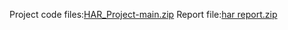 Project code files:[HAR_Project-main.zip](https://github.com/user-attachments/files/20664196/HAR_Project-main.zip)
Report file:[har report.zip](https://github.com/user-attachments/files/20664504/har.report.zip)
